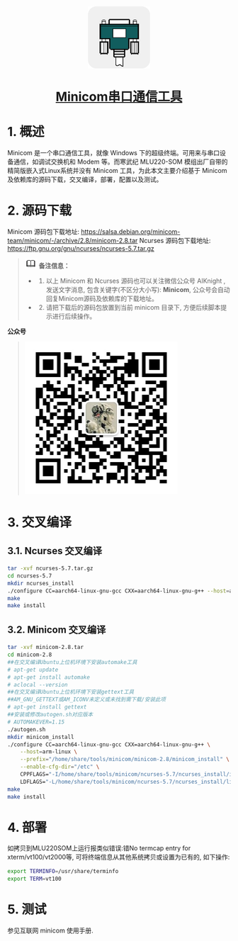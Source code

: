 <p align="center">
    <a href="https://gitee.com/cambriconknight/mlu220-cross-compile-docker-image/tree/master/tools/minicom">
        <img alt="minicom" src="../../res/minicom.png" height="140" />
        <h1 align="center">Minicom串口通信工具</h1>
    </a>
</p>

# 1. 概述
Minicom 是一个串口通信工具，就像 Windows 下的超级终端。可用来与串口设备通信，如调试交换机和 Modem 等。而寒武纪 MLU220-SOM 模组出厂自带的精简版嵌入式Linux系统并没有 Minicom 工具，为此本文主要介绍基于 Minicom 及依赖库的源码下载，交叉编译，部署，配置以及测试。

# 2. 源码下载
Minicom 源码包下载地址: https://salsa.debian.org/minicom-team/minicom/-/archive/2.8/minicom-2.8.tar
Ncurses 源码包下载地址: https://ftp.gnu.org/gnu/ncurses/ncurses-5.7.tar.gz

>![](../../res/note.gif) **备注信息：**
>- 1. 以上 Minicom 和 Ncurses 源码也可以关注微信公众号 AIKnight , 发送文字消息, 包含关键字(不区分大小写): **Minicom**, 公众号会自动回复Minicom源码及依赖库的下载地址。
>- 2. 请把下载后的源码包放置到当前 minicom 目录下, 方便后续脚本提示进行后续操作。

**公众号**
>![](../../res/aiknight_wechat_344.jpg)

# 3. 交叉编译
## 3.1. Ncurses 交叉编译
```bash
tar -xvf ncurses-5.7.tar.gz
cd ncurses-5.7
mkdir ncurses_install
./configure CC=aarch64-linux-gnu-gcc CXX=aarch64-linux-gnu-g++ --host=arm-linux --prefix=/home/share/tools/minicom/ncurses-5.7/ncurses_install
make
make install
```

## 3.2. Minicom 交叉编译
```bash
tar -xvf minicom-2.8.tar
cd minicom-2.8
##在交叉编译Ubuntu上位机环境下安装automake工具
# apt-get update
# apt-get install automake
# aclocal --version
##在交叉编译Ubuntu上位机环境下安装gettext工具
##AM_GNU_GETTEXT或AM_ICONV未定义或未找到需下载/安装此项
# apt-get install gettext
##安装或修改autogen.sh对应版本
# AUTOMAKEVER=1.15
./autogen.sh
mkdir minicom_install
./configure CC=aarch64-linux-gnu-gcc CXX=aarch64-linux-gnu-g++ \
    --host=arm-linux \
    --prefix="/home/share/tools/minicom/minicom-2.8/minicom_install" \
    --enable-cfg-dir="/etc" \
    CPPFLAGS="-I/home/share/tools/minicom/ncurses-5.7/ncurses_install/include" \
    LDFLAGS="-L/home/share/tools/minicom/ncurses-5.7/ncurses_install/lib"
make
make install
```

# 4. 部署

如拷贝到MLU220SOM上运行报类似错误:错No termcap entry for xterm/vt100/vt2000等, 可将终端信息从其他系统拷贝或设置为已有的, 如下操作:
```bash
export TERMINFO=/usr/share/terminfo
export TERM=vt100
```

# 5. 测试

参见互联网 minicom 使用手册.